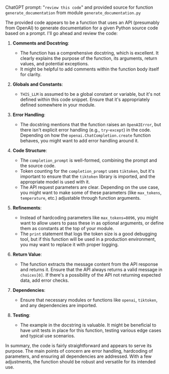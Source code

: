 ChatGPT prompt: "`review this code`" and provided source for function `generate_documentation` from module `generate_documentation.py`

The provided code appears to be a function that uses an API (presumably from OpenAI) to generate documentation for a given Python source code based on a prompt. I'll go ahead and review the code:

1. **Comments and Docstring**:
    - The function has a comprehensive docstring, which is excellent. It clearly explains the purpose of the function, its arguments, return values, and potential exceptions.
    - It might be helpful to add comments within the function body itself for clarity.

2. **Globals and Constants**:
    - `THIS_LLM` is assumed to be a global constant or variable, but it's not defined within this code snippet. Ensure that it's appropriately defined somewhere in your module.

3. **Error Handling**:
    - The docstring mentions that the function raises an `OpenAIError`, but there isn't explicit error handling (e.g., `try`-`except`) in the code. Depending on how the `openai.ChatCompletion.create` function behaves, you might want to add error handling around it.

4. **Code Structure**:
    - The `completion_prompt` is well-formed, combining the prompt and the source code.
    - Token counting for the `completion_prompt` uses `tiktoken`, but it's important to ensure that the `tiktoken` library is imported, and the appropriate model is used with it.
    - The API request parameters are clear. Depending on the use case, you might want to make some of these parameters (like `max_tokens`, `temperature`, etc.) adjustable through function arguments.

5. **Refinements**:
    - Instead of hardcoding parameters like `max_tokens=8096`, you might want to allow users to pass these in as optional arguments, or define them as constants at the top of your module.
    - The `print` statement that logs the token size is a good debugging tool, but if this function will be used in a production environment, you may want to replace it with proper logging.

6. **Return Value**:
    - The function extracts the message content from the API response and returns it. Ensure that the API always returns a valid message in `choices[0]`. If there's a possibility of the API not returning expected data, add error checks.

7. **Dependencies**:
    - Ensure that necessary modules or functions like `openai`, `tiktoken`, and any dependencies are imported.

8. **Testing**:
    - The example in the docstring is valuable. It might be beneficial to have unit tests in place for this function, testing various edge cases and typical use scenarios.

In summary, the code is fairly straightforward and appears to serve its purpose. The main points of concern are error handling, hardcoding of parameters, and ensuring all dependencies are addressed. With a few adjustments, the function should be robust and versatile for its intended use.